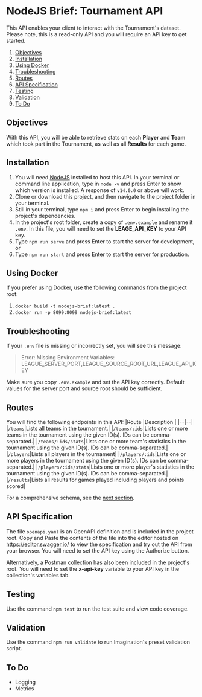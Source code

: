 # NodeJS Brief: Tournament API

This API enables your client to interact with the Tournament's dataset.   Please note, this is a read-only API and you will require an API key to get started.

 1. [Objectives](#objectives)
 2. [Installation](#installation)
 3. [Using Docker](#using-docker)
 4. [Troubleshooting](#troubleshooting)
 5. [Routes](#routes)
 6. [API Specification](#api-specification) 
 7. [Testing](#testing)
 8. [Validation](#validation)
 9. [To Do](#todo)

## Objectives

With this API, you will be able to retrieve stats on each **Player** and **Team** which took part in the Tournament, as well as all **Results** for each game. 

## Installation

1. You will need [NodeJS](https://nodejs.org/en/download/) installed to host this API.  In your terminal or command line application, type in `node -v` and press Enter to show which version is installed.   A response of `v14.0.0` or above will work. 
2. Clone or download this project, and then navigate to the project folder in your terminal.
3. Still in your terminal, type `npm i` and press Enter to begin installing the project's dependencies.
4. In the project's root folder, create a copy of `.env.example` and rename it `.env`.  In this file, you will need to set the **LEAGE_API_KEY** to your API key.
5. Type `npm run serve` and press Enter to start the server for development, or
6. Type `npm run start` and press Enter to start the server for production.

## Using Docker

If you prefer using Docker, use the following commands from the project root:

1. `docker build -t nodejs-brief:latest .`
2. `docker run -p 8099:8099 nodejs-brief:latest`

## Troubleshooting

If your `.env` file is missing or incorrectly set, you will see this message:
>Error: Missing Environment Variables: LEAGUE_SERVER_PORT,LEAGUE_SOURCE_ROOT_URL,LEAGUE_API_KEY

Make sure you copy `.env.example` and set the API key correctly.  Default values for the server port and source root should be sufficient.

## Routes

You will find the following endpoints in this API:
|Route  |Description  |
|--|--|
|`/teams`|Lists all teams in the tournament.|
|`/teams/:ids`|Lists one or more teams in the tournament using the given ID(s).  IDs can be comma-separated.|
|`/teams/:ids/stats`|Lists one or more team's statistics in the tournament using the given ID(s).  IDs can be comma-separated.|
|`/players`|Lists all players in the tournament|
|`/players/:ids`|Lists one or more players in the tournament using the given ID(s).  IDs can be comma-separated.|
|`/players/:ids/stats`|Lists one or more player's statistics in the tournament using the given ID(s).  IDs can be comma-separated.|
|`/results`|Lists all results for games played including players and points scored|

For a comprehensive schema, see the [next section](#api-specification).

## API Specification

The file `openapi.yaml` is an OpenAPI definition and is included in the project root.  Copy and Paste the contents of the file into the editor hosted on https://editor.swagger.io/ to view the specification and try out the API from your browser.  You will need to set the API key using the Authorize button.

Alternatively, a Postman collection has also been included in the project's root.  You will need to set the **x-api-key** variable to your API key in the collection's variables tab. 

## Testing

Use the command `npm test` to run the test suite and view code coverage.

## Validation

Use the command `npm run validate` to run Imagination's preset validation script.

## To Do

- Logging
- Metrics